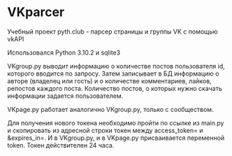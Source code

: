 # VKparcer
Учебный проект pyth.club - парсер страницы и группы VK с помощью vkAPI

Использовался Python 3.10.2 и sqlite3

VKgroup.py выводит информацию о количестве постов пользователя id, которого вводится по запросу. Затем записывает в БД информацию о авторе (владелец или гость) и о количестве комментариев, лайков, репостов каждого поста. Количество постов, о которых нужно скачать информации задается пользователем.

VKpage.py работает аналогично VKgroup.py, только с сообществом.

Для получения нового токена необходимо пройти по ссылке из main.py и скопировать из адресной строки токен между access_token= и &expires_in=.
И в VKgroup.py, и в VKpage.py присваивается переменной token.
Токен действителен 24 часа.
